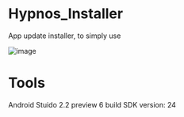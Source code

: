 # Hypnos_Installer
App update installer, to simply use

![image](https://github.com/qq877693928/Hypnos_Installer/blob/master/art/screen.gif)

# Tools
Android Stuido 2.2 preview 6
build SDK version: 24
